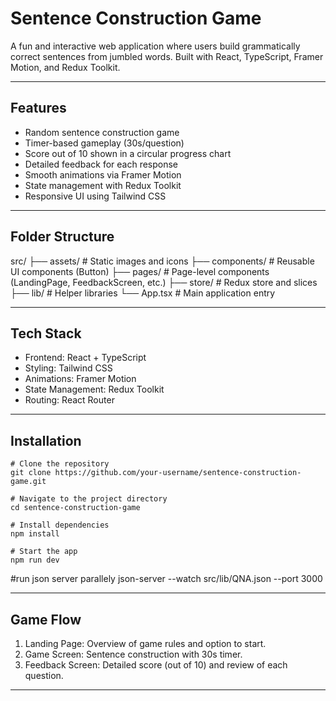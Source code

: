 # Sentence Construction Game

A fun and interactive web application where users build grammatically correct sentences from jumbled words. Built with React, TypeScript, Framer Motion, and Redux Toolkit.

---

## Features

- Random sentence construction game
- Timer-based gameplay (30s/question)
- Score out of 10 shown in a circular progress chart
- Detailed feedback for each response
- Smooth animations via Framer Motion
- State management with Redux Toolkit
- Responsive UI using Tailwind CSS

---

## Folder Structure

src/
├── assets/              # Static images and icons
├── components/          # Reusable UI components (Button)
├── pages/               # Page-level components (LandingPage, FeedbackScreen, etc.)
├── store/               # Redux store and slices
├── lib/                 # Helper libraries
└── App.tsx              # Main application entry


---

## Tech Stack

- Frontend: React + TypeScript
- Styling: Tailwind CSS
- Animations: Framer Motion
- State Management: Redux Toolkit
- Routing: React Router

---

## Installation

```
# Clone the repository
git clone https://github.com/your-username/sentence-construction-game.git

# Navigate to the project directory
cd sentence-construction-game

# Install dependencies
npm install

# Start the app
npm run dev
```

#run json server parallely
json-server --watch src/lib/QNA.json --port 3000


---

## Game Flow

1. Landing Page: Overview of game rules and option to start.
2. Game Screen: Sentence construction with 30s timer.
3. Feedback Screen: Detailed score (out of 10) and review of each question.

---

